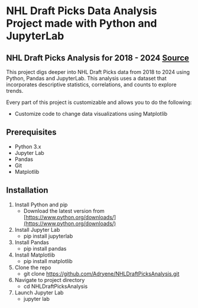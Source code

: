 # NHL Draft Picks Data Analysis Project made with Python and JupyterLab

## NHL Draft Picks Analysis for 2018 - 2024 [Source](https://records.nhl.com/draft/draft-picks?year=2024) 

This project digs deeper into NHL Draft Picks data from 2018 to 2024 using Python, Pandas and JupyterLab. 
This analysis uses a dataset that incorporates descriptive statistics, correlations, and counts to explore trends.

Every part of this project is customizable and allows you to do the following:

* Customize code to change data visualizations using Matplotlib
  
## Prerequisites
  * Python 3.x
  * Jupyter Lab
  * Pandas
  * Git
  * Matplotlib

## Installation
1. Install Python and pip
    * Download the latest version from [https://www.python.org/downloads/](https://www.python.org/downloads/)
2. Install Jupyter Lab
    * pip install jupyterlab
3. Install Pandas
    * pip install pandas
4. Install Matplotlib
    * pip install matplotlib
5. Clone the repo
    * git clone https://github.com/Adryene/NHLDraftPicksAnalysis.git
6. Navigate to project directory
    * cd NHLDraftPicksAnalysis
7. Launch Jupyter Lab
    * jupyter lab
